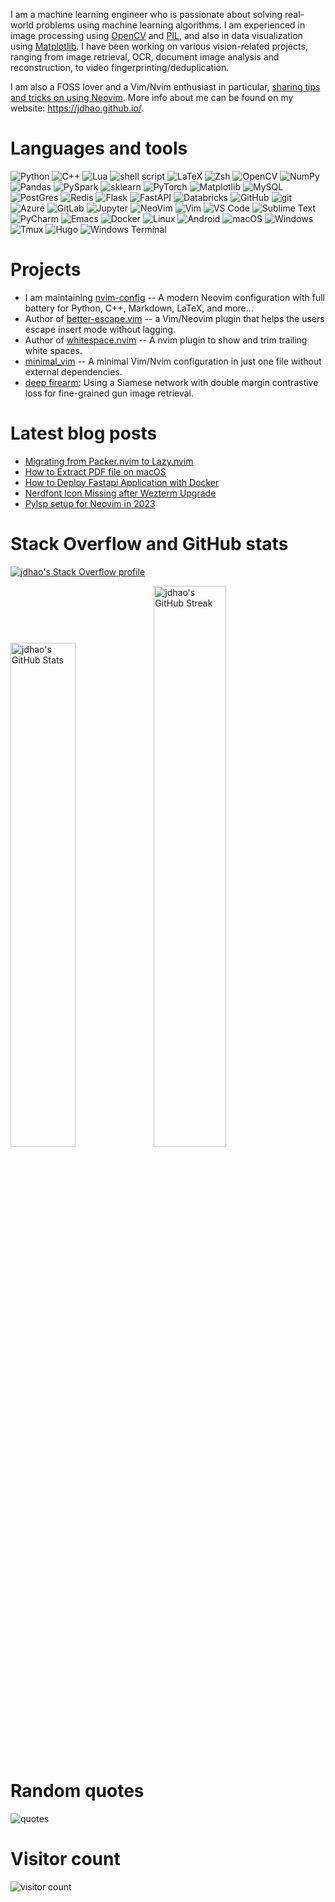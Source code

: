 I am a machine learning engineer who is passionate about solving real-world problems using machine learning algorithms.
I am experienced in image processing using [OpenCV](https://jdhao.github.io/tags/OpenCV/) and [PIL](https://jdhao.github.io/tags/PIL/), and also in data visualization using [Matplotlib](https://jdhao.github.io/tags/Matplotlib/).
I have been working on various vision-related projects, ranging from image retrieval, OCR, document image analysis and reconstruction,
to video fingerprinting/deduplication.

I am also a FOSS lover and a Vim/Nvim enthusiast in particular, [sharing tips and tricks on using Neovim](https://jdhao.github.io/categories/Nvim/).
More info about me can be found on my website: https://jdhao.github.io/.

# Languages and tools

<img alt="Python" src="https://img.shields.io/badge/-Python-ffbc03?&logo=Python&style=for-the-badge" /> <img alt="C++" src="https://img.shields.io/badge/-C++-00599C?&logo=c%2b%2b&style=for-the-badge" /> <img alt="Lua" src="https://img.shields.io/badge/lua-%232C2D72.svg?style=for-the-badge&logo=lua&logoColor=white" /> <img alt="shell script" src="https://img.shields.io/badge/shell_script-%23121011.svg?style=for-the-badge&logo=gnu-bash&logoColor=white"> <img alt="LaTeX" src="https://img.shields.io/badge/latex-%23008080.svg?style=for-the-badge&logo=latex&logoColor=white"> <img alt="Zsh" src="https://img.shields.io/badge/-Zsh-c5d927?&logo=Zsh&style=for-the-badge" /> <img alt="OpenCV" src="https://img.shields.io/badge/opencv-%23white.svg?style=for-the-badge&logo=opencv&logoColor=white"> <img alt="NumPy" src="https://img.shields.io/badge/numpy-%23013243.svg?&style=for-the-badge&logo=numpy&logoColor=white"> <img alt="Pandas" src="https://img.shields.io/badge/pandas-%23150458.svg?style=for-the-badge&logo=pandas&logoColor=white"> <img alt="PySpark" src="https://img.shields.io/badge/PySpark-ffffff?style=for-the-badge&logo=apachespark&logoColor=#E35A16"> <img alt="sklearn" src="https://img.shields.io/badge/scikit_learn-F7931E?style=for-the-badge&logo=scikit-learn&logoColor=white"> <img alt="PyTorch" src="https://img.shields.io/badge/PyTorch-%23EE4C2C.svg?&style=for-the-badge&logo=PyTorch&logoColor=white"> <img alt="Matplotlib" src="https://img.shields.io/badge/Matplotlib-%23eeeeee.svg?style=for-the-badge&logo=Matplotlib&logoColor=blue"> <img alt="MySQL" src="https://img.shields.io/badge/MySQL-005C84?style=for-the-badge&logo=mysql&logoColor=white"> <img alt="PostGres" src="https://img.shields.io/badge/postgres-%23316192.svg?style=for-the-badge&logo=postgresql&logoColor=white"> <img alt="Redis" src="https://img.shields.io/badge/redis-%23DD0031.svg?&style=for-the-badge&logo=redis&logoColor=white"> <img alt="Flask" src="https://img.shields.io/badge/flask-%23000.svg?style=for-the-badge&logo=flask&logoColor=white"> <img alt="FastAPI" src="https://img.shields.io/badge/FastAPI-005571?style=for-the-badge&logo=fastapi" /> <img alt="Databricks" src="https://img.shields.io/static/v1?style=for-the-badge&message=Databricks&color=FF3621&logo=Databricks&logoColor=FFFFFF&label=" /> <img alt="GitHub" src="https://img.shields.io/badge/github-%23121011.svg?style=for-the-badge&logo=github&logoColor=white" /> <img alt="git" src="https://img.shields.io/badge/-Git-F05032?&style=for-the-badge&logo=git&logoColor=white" /> <img alt="Azure" src="https://img.shields.io/static/v1?style=for-the-badge&message=Microsoft+Azure&color=0078D4&logo=Microsoft+Azure&logoColor=FFFFFF&label=" /> <img alt="GitLab" src="https://img.shields.io/badge/gitlab-%23181717.svg?style=for-the-badge&logo=gitlab&logoColor=white"> <img alt="Jupyter" src="https://img.shields.io/badge/jupyter-%23FA0F00.svg?style=for-the-badge&logo=jupyter&logoColor=white"> <img alt="NeoVim" src="https://img.shields.io/badge/NeoVim-%2357A143.svg?&style=for-the-badge&logo=neovim&logoColor=white"> <img alt="Vim" src="https://img.shields.io/badge/-Vim-019833?&logo=Vim&style=for-the-badge" /> <img alt="VS Code" src="https://img.shields.io/static/v1?style=for-the-badge&message=VS+Code&color=007ACC&logo=Visual+Studio+Code&logoColor=FFFFFF&label="> <img alt="Sublime Text" src="https://img.shields.io/static/v1?style=for-the-badge&message=Sublime+Text&color=222222&logo=Sublime+Text&logoColor=FF9800&label="> <img alt="PyCharm" src="https://img.shields.io/static/v1?style=for-the-badge&message=PyCharm&color=000000&logo=PyCharm&logoColor=FFFFFF&label="> <img alt="Emacs" src="https://img.shields.io/badge/Emacs-%237F5AB6.svg?&style=for-the-badge&logo=gnu-emacs&logoColor=white"> <img alt="Docker" src="https://img.shields.io/badge/-Docker-46a2f1?&style=for-the-badge&logo=docker&logoColor=white" /> <img alt="Linux" src="https://img.shields.io/badge/Linux-FCC624?style=for-the-badge&logo=linux&logoColor=black"> <img alt="Android" src="https://img.shields.io/badge/Android-3DDC84?style=for-the-badge&logo=android&logoColor=white"> <img alt="macOS" src="https://img.shields.io/badge/mac%20os-000000?style=for-the-badge&logo=apple&logoColor=white"> <img alt="Windows" src="https://img.shields.io/badge/Windows-0078D6?style=for-the-badge&logo=windows&logoColor=white"> <img alt="Tmux" src="https://img.shields.io/badge/tmux-1BB91F?style=for-the-badge&logo=tmux&logoColor=white"> <img alt="Hugo" src="https://img.shields.io/badge/Hugo-FF4088?style=for-the-badge&logo=hugo&logoColor=white"> <img alt="Windows Terminal" src="https://img.shields.io/badge/windows%20terminal-4D4D4D?style=for-the-badge&logo=windows%20terminal&logoColor=white">

# Projects

+ I am maintaining [nvim-config](https://github.com/jdhao/nvim-config) -- A modern Neovim configuration with full battery for Python, C++, Markdown, LaTeX, and more...
+ Author of [better-escape.vim](https://github.com/jdhao/better-escape.vim) -- a Vim/Neovim plugin that helps the users escape insert mode without lagging.
+ Author of [whitespace.nvim](https://github.com/jdhao/whitespace.nvim) -- A nvim plugin to show and trim trailing white spaces.
+ [minimal_vim](https://github.com/jdhao/minimal_vim) -- A minimal Vim/Nvim configuration in just one file without external dependencies.
+ [deep firearm](https://github.com/jdhao/deep_firearm): Using a Siamese network with double margin contrastive loss for fine-grained gun image retrieval.

# Latest blog posts

<!-- BLOG-POST-LIST:START -->
- [Migrating from Packer.nvim to Lazy.nvim](https://jdhao.github.io/2023/09/02/from_packer_to_lazy_nvim/)
- [How to Extract PDF file on macOS](https://jdhao.github.io/2023/08/24/extract_pdf_macos/)
- [How to Deploy Fastapi Application with Docker](https://jdhao.github.io/2023/08/01/fastapi-app-deployment-docker/)
- [Nerdfont Icon Missing after Wezterm Upgrade](https://jdhao.github.io/2023/07/25/wezterm_icon_missing/)
- [Pylsp setup for Neovim in 2023](https://jdhao.github.io/2023/07/22/neovim-pylsp-setup/)
<!-- BLOG-POST-LIST:END -->

# Stack Overflow and GitHub stats

[![jdhao's Stack Overflow profile](https://stackoverflow-card.vercel.app/?userID=6064933&theme=solarized-light)](https://stackoverflow.com/users/6064933/jdhao)

<img alt="jdhao's GitHub Stats" width="45.5%" src="https://github-readme-stats.vercel.app/api?username=jdhao&hide_title=false&theme=solarized-light&show_icons=true&count_private=true&hide_border=true"><img alt="jdhao's GitHub Streak" src="https://github-readme-streak-stats.herokuapp.com?user=jdhao&theme=solarized-light&hide_border=true" width="48%">

# Random quotes

<img alt="quotes" src="https://quotes-github-readme.vercel.app/api?type=horizontal&theme=default">

# Visitor count

<img src="https://gpvc.arturio.dev/jdhao" alt="visitor count"/>
